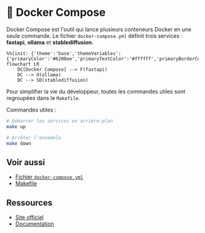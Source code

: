 # 🐳 Docker Compose

Docker Compose est l'outil qui lance plusieurs conteneurs Docker en une seule commande.
Le fichier `docker-compose.yml` définit trois services : **fastapi**, **ollama** et **stablediffusion**.

```mermaid
%%{init: {'theme':'base','themeVariables':{'primaryColor':'#6200ee','primaryTextColor':'#ffffff','primaryBorderColor':'#6200ee','lineColor':'#6200ee','fontFamily':'Roboto'}}}%%
flowchart LR
    DC[Docker Compose] --> F(fastapi)
    DC --> O(ollama)
    DC --> SD(stablediffusion)
```

Pour simplifier la vie du développeur, toutes les commandes utiles sont regroupées dans le `Makefile`.

Commandes utiles :
```bash
# Démarrer les services en arrière-plan
make up

# Arrêter l'ensemble
make down
```

## Voir aussi

- [Fichier `docker-compose.yml`](../reference/docker-compose-yml.md)
- [Makefile](../reference/makefile.md)

## Ressources
- [Site officiel](https://www.docker.com/)
- [Documentation](https://docs.docker.com/compose/)
